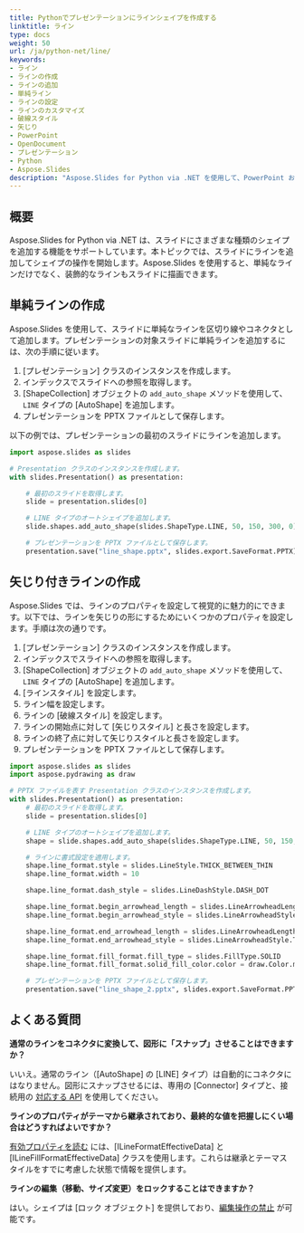 ```yaml
---
title: Pythonでプレゼンテーションにラインシェイプを作成する
linktitle: ライン
type: docs
weight: 50
url: /ja/python-net/line/
keywords:
- ライン
- ラインの作成
- ラインの追加
- 単純ライン
- ラインの設定
- ラインのカスタマイズ
- 破線スタイル
- 矢じり
- PowerPoint
- OpenDocument
- プレゼンテーション
- Python
- Aspose.Slides
description: "Aspose.Slides for Python via .NET を使用して、PowerPoint および OpenDocument のプレゼンテーションでラインの書式設定を操作する方法を学びます。プロパティ、メソッド、サンプルをご紹介します。"
---
```


## **概要**

Aspose.Slides for Python via .NET は、スライドにさまざまな種類のシェイプを追加する機能をサポートしています。本トピックでは、スライドにラインを追加してシェイプの操作を開始します。Aspose.Slides を使用すると、単純なラインだけでなく、装飾的なラインもスライドに描画できます。

## **単純ラインの作成**

Aspose.Slides を使用して、スライドに単純なラインを区切り線やコネクタとして追加します。プレゼンテーションの対象スライドに単純ラインを追加するには、次の手順に従います。

1. [プレゼンテーション] クラスのインスタンスを作成します。
2. インデックスでスライドへの参照を取得します。
3. [ShapeCollection] オブジェクトの `add_auto_shape` メソッドを使用して、`LINE` タイプの [AutoShape] を追加します。
4. プレゼンテーションを PPTX ファイルとして保存します。

以下の例では、プレゼンテーションの最初のスライドにラインを追加します。

```py
import aspose.slides as slides

# Presentation クラスのインスタンスを作成します。
with slides.Presentation() as presentation:

    # 最初のスライドを取得します。
    slide = presentation.slides[0]

    # LINE タイプのオートシェイプを追加します。
    slide.shapes.add_auto_shape(slides.ShapeType.LINE, 50, 150, 300, 0)

    # プレゼンテーションを PPTX ファイルとして保存します。
    presentation.save("line_shape.pptx", slides.export.SaveFormat.PPTX)
```

## **矢じり付きラインの作成**

Aspose.Slides では、ラインのプロパティを設定して視覚的に魅力的にできます。以下では、ラインを矢じりの形にするためにいくつかのプロパティを設定します。手順は次の通りです。

1. [プレゼンテーション] クラスのインスタンスを作成します。
2. インデックスでスライドへの参照を取得します。
3. [ShapeCollection] オブジェクトの `add_auto_shape` メソッドを使用して、`LINE` タイプの [AutoShape] を追加します。
4. [ラインスタイル] を設定します。
5. ライン幅を設定します。
6. ラインの [破線スタイル] を設定します。
7. ラインの開始点に対して [矢じりスタイル] と長さを設定します。
8. ラインの終了点に対して矢じりスタイルと長さを設定します。
9. プレゼンテーションを PPTX ファイルとして保存します。

```py
import aspose.slides as slides
import aspose.pydrawing as draw

# PPTX ファイルを表す Presentation クラスのインスタンスを作成します。
with slides.Presentation() as presentation:
    # 最初のスライドを取得します。
    slide = presentation.slides[0]

    # LINE タイプのオートシェイプを追加します。
    shape = slide.shapes.add_auto_shape(slides.ShapeType.LINE, 50, 150, 300, 0)

    # ラインに書式設定を適用します。
    shape.line_format.style = slides.LineStyle.THICK_BETWEEN_THIN
    shape.line_format.width = 10

    shape.line_format.dash_style = slides.LineDashStyle.DASH_DOT

    shape.line_format.begin_arrowhead_length = slides.LineArrowheadLength.SHORT
    shape.line_format.begin_arrowhead_style = slides.LineArrowheadStyle.OVAL

    shape.line_format.end_arrowhead_length = slides.LineArrowheadLength.LONG
    shape.line_format.end_arrowhead_style = slides.LineArrowheadStyle.TRIANGLE

    shape.line_format.fill_format.fill_type = slides.FillType.SOLID
    shape.line_format.fill_format.solid_fill_color.color = draw.Color.maroon

    # プレゼンテーションを PPTX ファイルとして保存します。
    presentation.save("line_shape_2.pptx", slides.export.SaveFormat.PPTX)
```

## **よくある質問**

**通常のラインをコネクタに変換して、図形に「スナップ」させることはできますか？**

いいえ。通常のライン（[AutoShape] の [LINE] タイプ）は自動的にコネクタにはなりません。図形にスナップさせるには、専用の [Connector] タイプと、接続用の [対応する API](/slides/ja/python-net/connector/) を使用してください。

**ラインのプロパティがテーマから継承されており、最終的な値を把握しにくい場合はどうすればよいですか？**

[有効プロパティを読む](/slides/ja/python-net/shape-effective-properties/) には、[ILineFormatEffectiveData] と [ILineFillFormatEffectiveData] クラスを使用します。これらは継承とテーマスタイルをすでに考慮した状態で情報を提供します。

**ラインの編集（移動、サイズ変更）をロックすることはできますか？**

はい。シェイプは [ロック オブジェクト] を提供しており、[編集操作の禁止](/slides/ja/python-net/applying-protection-to-presentation/) が可能です。